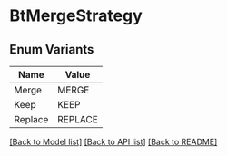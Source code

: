 # BtMergeStrategy

## Enum Variants

| Name | Value |
|---- | -----|
| Merge | MERGE |
| Keep | KEEP |
| Replace | REPLACE |


[[Back to Model list]](../README.md#documentation-for-models) [[Back to API list]](../README.md#documentation-for-api-endpoints) [[Back to README]](../README.md)


